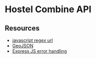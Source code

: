 # Hostel Combine API

## Resources

- [javascript regex url](https://stackoverflow.com/questions/3809401/what-is-a-good-regular-expression-to-match-a-url)
- [GeoJSON](https://mongoosejs.com/docs/geojson.html)
- [Express JS error handling](https://expressjs.com/en/guide/error-handling.html)
